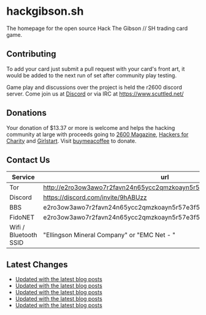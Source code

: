 # hackgibson.sh
The homepage for the open source Hack The Gibson // SH trading card game.


## Contributing

To add your card just submit a pull request with your card's front art, it would be added to the next run of set after community play testing.

Game play and discussions over the project is held the r2600 discord server. Come join us at [Discord](https://discord.com/invite/9hABUzz) or via IRC at https://www.scuttled.net/


## Donations

Your donation of $13.37 or more is welcome and helps the hacking community at large with proceeds going to [2600 Magazine](https://2600.com/), [Hackers for Charity](https://hackersforcharity.org) and [Girlstart](https://girlstart.org).  Visit [buymeacoffee](https://www.buymeacoffee.com/hackgibson.sh) to donate.


## Contact Us

Service | url
-|-
Tor | http://e2ro3ow3awo7r2favn24n65ycc2qmzkoayn5r57e3f56nvjwdcgg32ad.onion
Discord | https://discord.com/invite/9hABUzz
BBS | e2ro3ow3awo7r2favn24n65ycc2qmzkoayn5r57e3f56nvjwdcgg32ad.onion:23
FidoNET | e2ro3ow3awo7r2favn24n65ycc2qmzkoayn5r57e3f56nvjwdcgg32ad.onion:24554
Wifi / Bluetooth SSID | "Ellingson Mineral Company" or "EMC Net - <fidonet address>"

## Latest Changes
<!-- BLOG-POST-LIST:START -->
- [Updated with the latest blog posts](https://github.com/DFW2600/hackgibson.sh/commit/3c252ff01481da7b2234b56755224cbf823d419c)
- [Updated with the latest blog posts](https://github.com/DFW2600/hackgibson.sh/commit/08fb5bb3f5dfe91707c058cca6e02f509c24cf24)
- [Updated with the latest blog posts](https://github.com/DFW2600/hackgibson.sh/commit/9171a5e62d03a513b774db80d3a646714b11b813)
- [Updated with the latest blog posts](https://github.com/DFW2600/hackgibson.sh/commit/408b0dac20514db6a25f7020257409b24ba1e20b)
- [Updated with the latest blog posts](https://github.com/DFW2600/hackgibson.sh/commit/bd91214fcc7fa6a3159baa4b3e1798f3a15d5c87)
<!-- BLOG-POST-LIST:END -->
